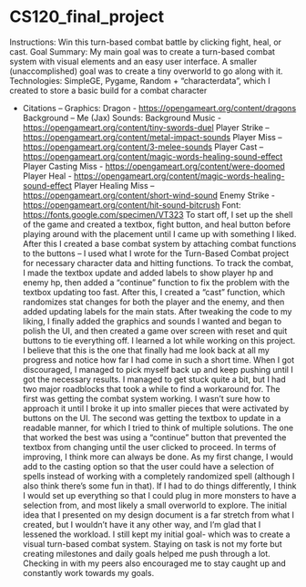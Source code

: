 # CS120_final_project
Instructions: Win this turn-based combat battle by clicking fight, heal, or cast. 
Goal Summary: My main goal was to create a turn-based combat system with visual elements and an easy user interface. A smaller (unaccomplished) goal was to create a tiny overworld to go along with it. 
Technologies: SimpleGE, Pygame, Random + “characterdata”, which I created to store a basic build for a combat character 
- Citations – 
Graphics: 
Dragon - https://opengameart.org/content/dragons
Background – Me (Jax)
Sounds: 
Background Music - https://opengameart.org/content/tiny-swords-duel
Player Strike – https://opengameart.org/content/metal-impact-sounds
Player Miss – https://opengameart.org/content/3-melee-sounds
Player Cast – https://opengameart.org/content/magic-words-healing-sound-effect
Player Casting Miss - https://opengameart.org/content/were-doomed
Player Heal - https://opengameart.org/content/magic-words-healing-sound-effect
Player Healing Miss – https://opengameart.org/content/short-wind-sound
Enemy Strike - https://opengameart.org/content/hit-sound-bitcrush
Font: https://fonts.google.com/specimen/VT323
To start off, I set up the shell of the game and created a textbox, fight button, and heal button before playing around with the placement until I came up with something I liked. After this I created a base combat system by attaching combat functions to the buttons – I used what I wrote for the Turn-Based Combat project for necessary character data and hitting functions. To track the combat, I made the textbox update and added labels to show player hp and enemy hp, then added a “continue” function to fix the problem with the textbox updating too fast. After this, I created a “cast” function, which randomizes stat changes for both the player and the enemy, and then added updating labels for the main stats. After tweaking the code to my liking, I finally added the graphics and sounds I wanted and began to polish the UI, and then created a game over screen with reset and quit buttons to tie everything off. 
I learned a lot while working on this project. I believe that this is the one that finally had me look back at all my progress and notice how far I had come in such a short time. When I got discouraged, I managed to pick myself back up and keep pushing until I got the necessary results. 
I managed to get stuck quite a bit, but I had two major roadblocks that took a while to find a workaround for. The first was getting the combat system working. I wasn’t sure how to approach it until I broke it up into smaller pieces that were activated by buttons on the UI. The second was getting the textbox to update in a readable manner, for which I tried to think of multiple solutions. The one that worked the best was using a “continue” button that prevented the textbox from changing until the user clicked to proceed. 
In terms of improving, I think more can always be done. As my first change, I would add to the casting option so that the user could have a selection of spells instead of working with a completely randomized spell (although I also think there’s some fun in that). If I had to do things differently, I think I would set up everything so that I could plug in more monsters to have a selection from, and most likely a small overworld to explore. 
The initial idea that I presented on my design document is a far stretch from what I created, but I wouldn’t have it any other way, and I’m glad that I lessened the workload. I still kept my initial goal- which was to create a visual turn-based combat system. 
Staying on task is not my forte but creating milestones and daily goals helped me push through a lot. Checking in with my peers also encouraged me to stay caught up and constantly work towards my goals. 
 
